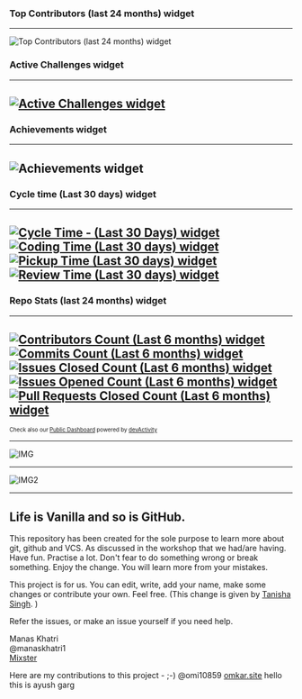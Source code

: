 ### Top Contributors (last 24 months) widget
---
![Top Contributors (last 24 months) widget](https://devactivity-test.s3.us-east-1.amazonaws.com/orgs/devactivity-app/bc818a37-3cbc-4809-aae1-517b9e64d238.svg)

### Active Challenges widget
---
[![Active Challenges widget](https://stg-embeddables.devactivity.com/orgs/devactivity-app/da742e5e-835b-4f3c-bcfe-1059f021aae4.svg)](https://staging.devactivity.com/public/?organizationLogin=devactivity-app#nav-achievements)
---

### Achievements widget
---
![Achievements widget](https://stg-embeddables.devactivity.com/orgs/devactivity-app/79d41b9e-b58b-4297-a1b3-67daf081b4c1.svg)
---

### Cycle time (Last 30 days) widget
---
[![Cycle Time - (Last 30 Days) widget](https://embeddables.devactivity.com/orgs/devactivity-app/5890d001-40f7-43bd-ab90-9c2455fd20ca.svg) ![Coding Time (Last 30 days) widget](https://embeddables.devactivity.com/orgs/devactivity-app/94b44055-7591-495e-b12c-aa13d3db51bb.svg) ![Pickup Time (Last 30 days) widget](https://embeddables.devactivity.com/orgs/devactivity-app/1a3903c8-4d29-4ceb-99c2-c7c66cb4bd59.svg) ![Review Time (Last 30 days) widget](https://embeddables.devactivity.com/orgs/devactivity-app/f2184a8c-85f6-42c4-a0d0-29eb28d4fece.svg)](https://staging.devactivity.com/public/?organizationLogin=devactivity-app#nav-contribution-stats)
---


### Repo Stats (last 24 months) widget
---
[![Contributors Count (Last 6 months) widget](https://stg-embeddables.devactivity.com/orgs/devactivity-app/8ee059a7-4577-4796-98bf-5a26a21f58e1.svg) ![Commits Count (Last 6 months) widget](https://stg-embeddables.devactivity.com/orgs/devactivity-app/833d8add-9561-45fd-ab7f-b9787e58df86.svg) ![Issues Closed Count (Last 6 months) widget](https://stg-embeddables.devactivity.com/orgs/devactivity-app/bfdc8af7-a225-41ed-9acb-4bdf77f5a92b.svg) ![Issues Opened Count (Last 6 months) widget](https://stg-embeddables.devactivity.com/orgs/devactivity-app/f222a5a4-aa31-427c-a657-3a6a53bbddf0.svg) ![Pull Requests Closed Count (Last 6 months) widget](https://stg-embeddables.devactivity.com/orgs/devactivity-app/da259a2e-96fe-4e5c-bfbc-fdf19565e00a.svg)](https://staging.devactivity.com/public/?organizationLogin=devactivity-app#nav-contribution-stats)
---
<sup><sub>Check also our [Public Dashboard](https://app.devactivity.com/public/?organizationLogin=devactivity-app) powered by [devActivity](https://devactivity.com/?ref=public_widget)</sub></sup>
  

---
![IMG](https://raw.githubusercontent.com/dA4TestOpenSource/OpenSourceTest2/master/ph_logo.svg)


---

![IMG2](https://s3.amazonaws.com/marketate.com/ph_logo-.svg)

-----




## Life is Vanilla and so is GitHub.

This repository has been created for the sole purpose to learn more about git, github and VCS. As discussed in the workshop that we had/are having.
Have fun. Practise a lot. Don't fear to do something wrong or break something. Enjoy the change.
You will learn more from your mistakes.

This project is for us. You can edit, write, add your name, make some changes or contribute your own. Feel free.
(This change is given by [Tanisha Singh](github.com/TanishaSingh16). )

Refer the issues, or make an issue yourself if you need help.

Manas Khatri  
@manaskhatri1  
[Mixster](www.mixstersite.wordpress.com)

Here are my contributions to this project - ;-)
@omi10859
[omkar.site](omkar.site)
hello this is ayush garg
